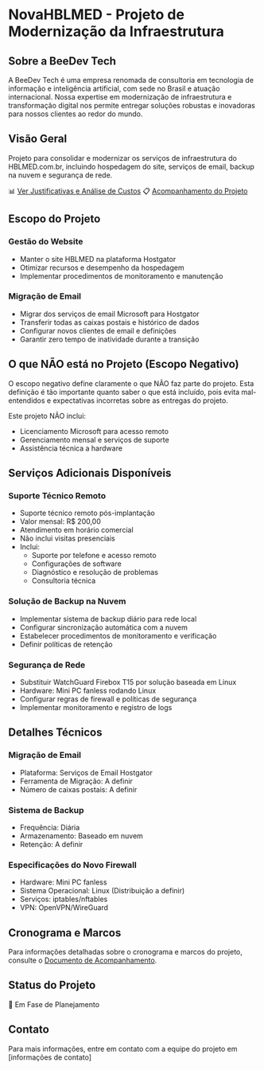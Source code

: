 # NovaHBLMED - Projeto de Modernização da Infraestrutura

## Sobre a BeeDev Tech
A BeeDev Tech é uma empresa renomada de consultoria em tecnologia de informação e inteligência artificial, com sede no Brasil e atuação internacional. Nossa expertise em modernização de infraestrutura e transformação digital nos permite entregar soluções robustas e inovadoras para nossos clientes ao redor do mundo.

## Visão Geral
Projeto para consolidar e modernizar os serviços de infraestrutura do HBLMED.com.br, incluindo hospedagem do site, serviços de email, backup na nuvem e segurança de rede.

📊 [Ver Justificativas e Análise de Custos](./docs/justificativas.md)
📋 [Acompanhamento do Projeto](./docs/acompanhamento.md)

## Escopo do Projeto

### Gestão do Website
- Manter o site HBLMED na plataforma Hostgator
- Otimizar recursos e desempenho da hospedagem
- Implementar procedimentos de monitoramento e manutenção

### Migração de Email
- Migrar dos serviços de email Microsoft para Hostgator
- Transferir todas as caixas postais e histórico de dados
- Configurar novos clientes de email e definições
- Garantir zero tempo de inatividade durante a transição

## O que NÃO está no Projeto (Escopo Negativo)
O escopo negativo define claramente o que NÃO faz parte do projeto. Esta definição é tão importante quanto saber o que está incluído, pois evita mal-entendidos e expectativas incorretas sobre as entregas do projeto.

Este projeto NÃO inclui:
- Licenciamento Microsoft para acesso remoto
- Gerenciamento mensal e serviços de suporte
- Assistência técnica a hardware

## Serviços Adicionais Disponíveis

### Suporte Técnico Remoto
- Suporte técnico remoto pós-implantação
- Valor mensal: R$ 200,00
- Atendimento em horário comercial
- Não inclui visitas presenciais
- Inclui:
  - Suporte por telefone e acesso remoto
  - Configurações de software
  - Diagnóstico e resolução de problemas
  - Consultoria técnica

### Solução de Backup na Nuvem
- Implementar sistema de backup diário para rede local
- Configurar sincronização automática com a nuvem
- Estabelecer procedimentos de monitoramento e verificação
- Definir políticas de retenção

### Segurança de Rede
- Substituir WatchGuard Firebox T15 por solução baseada em Linux
- Hardware: Mini PC fanless rodando Linux
- Configurar regras de firewall e políticas de segurança
- Implementar monitoramento e registro de logs

## Detalhes Técnicos

### Migração de Email
- Plataforma: Serviços de Email Hostgator
- Ferramenta de Migração: A definir
- Número de caixas postais: A definir

### Sistema de Backup
- Frequência: Diária
- Armazenamento: Baseado em nuvem
- Retenção: A definir

### Especificações do Novo Firewall
- Hardware: Mini PC fanless
- Sistema Operacional: Linux (Distribuição a definir)
- Serviços: iptables/nftables
- VPN: OpenVPN/WireGuard

## Cronograma e Marcos
Para informações detalhadas sobre o cronograma e marcos do projeto, consulte o [Documento de Acompanhamento](./docs/acompanhamento.md).

## Status do Projeto
🚀 Em Fase de Planejamento

## Contato
Para mais informações, entre em contato com a equipe do projeto em [informações de contato]
